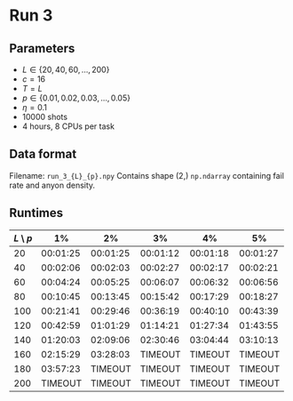 # Run 3

## Parameters

* $L\in\{20,40,60,\dotsc,200\}$
* $c=16$
* $T=L$
* $p\in\{0.01,0.02,0.03,\dotsc,0.05\}$
* $\eta=0.1$
* $10000$ shots
* 4 hours, 8 CPUs per task

## Data format

Filename: `run_3_{L}_{p}.npy`
Contains shape $(2,)$ `np.ndarray` containing fail rate and anyon density.

## Runtimes

| $L\setminus p$ | 1%       | 2%       | 3%       | 4%       | 5%       |
| -------------- | -------- | -------- | -------- | -------- | -------- |
| 20             | 00:01:25 | 00:01:25 | 00:01:12 | 00:01:18 | 00:01:27 |
| 40             | 00:02:06 | 00:02:03 | 00:02:27 | 00:02:17 | 00:02:21 |
| 60             | 00:04:24 | 00:05:25 | 00:06:07 | 00:06:32 | 00:06:56 |
| 80             | 00:10:45 | 00:13:45 | 00:15:42 | 00:17:29 | 00:18:27 |
| 100            | 00:21:41 | 00:29:46 | 00:36:19 | 00:40:10 | 00:43:39 |
| 120            | 00:42:59 | 01:01:29 | 01:14:21 | 01:27:34 | 01:43:55 |
| 140            | 01:20:03 | 02:09:06 | 02:30:46 | 03:04:44 | 03:10:13 |
| 160            | 02:15:29 | 03:28:03 | TIMEOUT  | TIMEOUT  | TIMEOUT  |
| 180            | 03:57:23 | TIMEOUT  | TIMEOUT  | TIMEOUT  | TIMEOUT  |
| 200            | TIMEOUT  | TIMEOUT  | TIMEOUT  | TIMEOUT  | TIMEOUT  |
